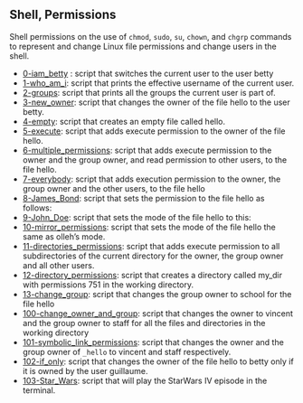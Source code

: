 ## Shell, Permissions ##

 Shell permissions on the use of `chmod`, `sudo`, `su`, `chown`, and `chgrp` commands to represent and change Linux file permissions and change users in the shell.

- [0-iam_betty](https://github.com/Callistus25/alx-system_engineering-devops/blob/main/0x01-shell_permissions/0-iam_betty) : script that switches the current user to the user betty
- [1-who_am_i](https://github.com/Callistus25/alx-system_engineering-devops/blob/main/0x01-shell_permissions/1-who_am_i): script that prints the effective username of the current user.
- [2-groups](https://github.com/Callistus25/alx-system_engineering-devops/blob/main/0x01-shell_permissions/2-groups): script that prints all the groups the current user is part of.
- [3-new_owner](https://github.com/Callistus25/alx-system_engineering-devops/blob/main/0x01-shell_permissions/3-new_owner): script that changes the owner of the file hello to the user betty.
- [4-empty](https://github.com/Callistus25/alx-system_engineering-devops/blob/main/0x01-shell_permissions/4-empty): script that creates an empty file called hello.
- [5-execute](https://github.com/Callistus25/alx-system_engineering-devops/blob/main/0x01-shell_permissions/5-execute): script that adds execute permission to the owner of the file hello.
- [6-multiple_permissions](https://github.com/Callistus25/alx-system_engineering-devops/blob/main/0x01-shell_permissions/6-multiple_permissions): script that adds execute permission to the owner and the group owner, and read permission to other users, to the file hello.
- [7-everybody](https://github.com/Callistus25/alx-system_engineering-devops/blob/main/0x01-shell_permissions/7-everybody): script that adds execution permission to the owner, the group owner and the other users, to the file hello
- [8-James_Bond](https://github.com/Callistus25/alx-system_engineering-devops/blob/main/0x01-shell_permissions/8-James_Bond): script that sets the permission to the file hello as follows:
- [9-John_Doe](https://github.com/Callistus25/alx-system_engineering-devops/blob/main/0x01-shell_permissions/9-John_Doe): script that sets the mode of the file hello to this:
- [10-mirror_permissions](https://github.com/Callistus25/alx-system_engineering-devops/blob/main/0x01-shell_permissions/10-mirror_permissions): script that sets the mode of the file hello the same as olleh’s mode.
- [11-directories_permissions](https://github.com/Callistus25/alx-system_engineering-devops/blob/main/0x01-shell_permissions/11-directories_permissions): script that adds execute permission to all subdirectories of the current directory for the owner, the group owner and all other users.
- [12-directory_permissions](https://github.com/Callistus25/alx-system_engineering-devops/blob/main/0x01-shell_permissions/12-directory_permissions): script that creates a directory called my_dir with permissions 751 in the working directory.
- [13-change_group](https://github.com/Callistus25/alx-system_engineering-devops/blob/main/0x01-shell_permissions/13-change_group): script that changes the group owner to school for the file hello
- [100-change_owner_and_group](https://github.com/Callistus25/alx-system_engineering-devops/blob/main/0x01-shell_permissions/100-change_owner_and_group): script that changes the owner to vincent and the group owner to staff for all the files and directories in the working directory
- [101-symbolic_link_permissions](https://github.com/Callistus25/alx-system_engineering-devops/blob/main/0x01-shell_permissions/101-symbolic_link_permissions): script that changes the owner and the group owner of `_hello` to vincent and staff respectively.
- [102-if_only](https://github.com/Callistus25/alx-system_engineering-devops/blob/main/0x01-shell_permissions/102-if_only): script that changes the owner of the file hello to betty only if it is owned by the user guillaume.
- [103-Star_Wars](https://github.com/Callistus25/alx-system_engineering-devops/blob/main/0x01-shell_permissions/103-Star_Wars): script that will play the StarWars IV episode in the terminal.

